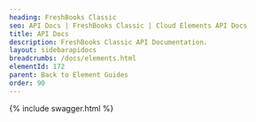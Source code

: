```yaml
---
heading: FreshBooks Classic
seo: API Docs | FreshBooks Classic | Cloud Elements API Docs
title: API Docs
description: FreshBooks Classic API Documentation.
layout: sidebarapidocs
breadcrumbs: /docs/elements.html
elementId: 172
parent: Back to Element Guides
order: 90
---
```


{% include swagger.html %}
